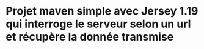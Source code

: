 # Projet maven simple avec Jersey 1.19 qui interroge le serveur selon un url et récupère la donnée transmise
